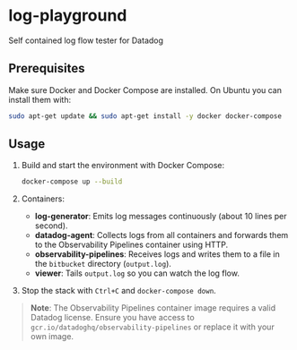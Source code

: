 # log-playground

Self contained log flow tester for Datadog

## Prerequisites

Make sure Docker and Docker Compose are installed. On Ubuntu you can install
them with:

```bash
sudo apt-get update && sudo apt-get install -y docker docker-compose
```

## Usage

1. Build and start the environment with Docker Compose:

   ```bash
   docker-compose up --build
   ```

2. Containers:
   - **log-generator**: Emits log messages continuously (about 10 lines per second).
   - **datadog-agent**: Collects logs from all containers and forwards them to the
     Observability Pipelines container using HTTP.
   - **observability-pipelines**: Receives logs and writes them to a file in the
     `bitbucket` directory (`output.log`).
   - **viewer**: Tails `output.log` so you can watch the log flow.

3. Stop the stack with `Ctrl+C` and `docker-compose down`.

> **Note**: The Observability Pipelines container image requires a valid
> Datadog license. Ensure you have access to `gcr.io/datadoghq/observability-pipelines`
> or replace it with your own image.
